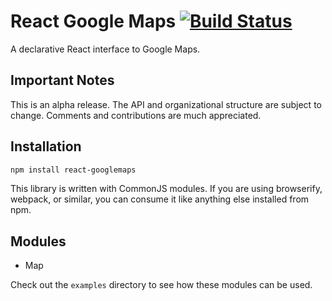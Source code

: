 React Google Maps [![Build Status](https://travis-ci.org/pieterv/react-googlemaps.svg?branch=master)](https://travis-ci.org/pieterv/react-googlemaps)
============

A declarative React interface to Google Maps.

Important Notes
---------------

This is an alpha release. The API and organizational structure are subject to
change. Comments and contributions are much appreciated.

Installation
------------

```sh
npm install react-googlemaps
```

This library is written with CommonJS modules. If you are using
browserify, webpack, or similar, you can consume it like anything else
installed from npm.

Modules
--------

- Map

Check out the `examples` directory to see how these modules can be used.
